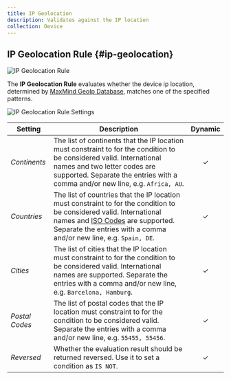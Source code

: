 ```yaml
---
title: IP Geolocation
description: Validates against the IP location
collection: Device
---
```


## IP Geolocation Rule {#ip-geolocation}

![IP Geolocation Rule](./assets/rules/rule-ip-geolocation.svg)

The **IP Geolocation Rule** evaluates whether the device ip location, determined by [MaxMind GeoIp Database](/essentials-for-yootheme-pro/settings#geoip-database), matches one of the specified patterns.

![IP Geolocation Rule Settings](./assets/rules/rule-ip-geolocation.webp)

| Setting | Description | Dynamic |
| --- | --- | :---: |
| *Continents* | The list of continents that the IP location must constraint to for the condition to be considered valid. International names and two letter codes are supported. Separate the entries with a comma and/or new line, e.g. `Africa, AU`. | &#x2713; |
| *Countries* | The list of countries that the IP location must constraint to for the condition to be considered valid. International names and [ISO Codes](https://www.iso.org/iso-3166-country-codes.html) are supported. Separate the entries with a comma and/or new line, e.g. `Spain, DE`. | &#x2713; |
| *Cities* | The list of cities that the IP location must constraint to for the condition to be considered valid. International names are supported. Separate the entries with a comma and/or new line, e.g. `Barcelona, Hamburg`. | &#x2713; |
| *Postal Codes* | The list of postal codes that the IP location must constraint to for the condition to be considered valid. Separate the entries with a comma and/or new line, e.g. `55455, 55456`. | &#x2713; |
| *Reversed* | Whether the evaluation result should be returned reversed. Use it to set a condition as `IS NOT`. | &#x2713; |
<!--@include: ./advanced-rule-settings-->
